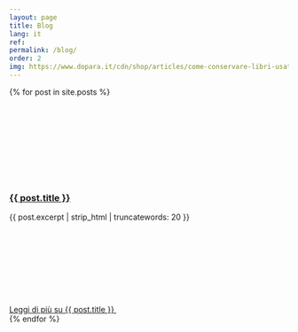 ```yaml
---
layout: page
title: Blog
lang: it
ref: 
permalink: /blog/
order: 2
img: https://www.dopara.it/cdn/shop/articles/come-conservare-libri-usati-consigli.jpg?v=1636232915
---
```




<div class="row">
  {% for post in site.posts %}
    <div class="col-12 col-lg-8">
      <!--start card-->
      <div class="card-wrapper card-space">
        <div class="card card-bg card-big">
          <div class="card-body">
            <div class="top-icon">
              <svg class="icon"><use href="/assets/bootstrap-italia/dist/svg/sprite.svg#it-card"></use></svg>
            </div>
            <h3 class="card-title h5">
              <a href="{{ post.url | relative_url }}">{{ post.title }}</a>
            </h3>
            <p class="card-text font-serif">
              {{ post.excerpt | strip_html | truncatewords: 20 }}
            </p>
            <a class="read-more" href="{{ post.url | relative_url }}">
              <span class="text">Leggi di più</span>
              <span class="visually-hidden">su {{ post.title }}</span>
              <svg class="icon"><use href="/bootstrap-italia/dist/svg/sprites.svg#it-arrow-right"></use></svg>
            </a>
          </div>
        </div>
      </div>
      <!--end card-->
    </div>
  {% endfor %}
</div>
